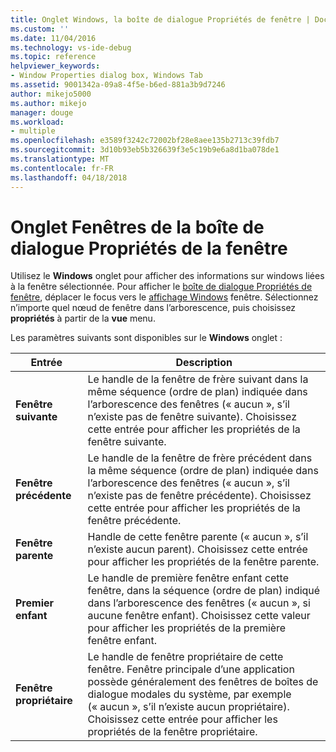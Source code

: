 ```yaml
---
title: Onglet Windows, la boîte de dialogue Propriétés de fenêtre | Documents Microsoft
ms.custom: ''
ms.date: 11/04/2016
ms.technology: vs-ide-debug
ms.topic: reference
helpviewer_keywords:
- Window Properties dialog box, Windows Tab
ms.assetid: 9001342a-09a8-4f5e-b6ed-881a3b9d7246
author: mikejo5000
ms.author: mikejo
manager: douge
ms.workload:
- multiple
ms.openlocfilehash: e3589f3242c72002bf28e8aee135b2713c39fdb7
ms.sourcegitcommit: 3d10b93eb5b326639f3e5c19b9e6a8d1ba078de1
ms.translationtype: MT
ms.contentlocale: fr-FR
ms.lasthandoff: 04/18/2018
---
```

# <a name="windows-tab-window-properties-dialog-box"></a>Onglet Fenêtres de la boîte de dialogue Propriétés de la fenêtre
Utilisez le **Windows** onglet pour afficher des informations sur windows liées à la fenêtre sélectionnée. Pour afficher le [boîte de dialogue Propriétés de fenêtre](../debugger/window-properties-dialog-box.md), déplacer le focus vers le [affichage Windows](../debugger/windows-view.md) fenêtre. Sélectionnez n’importe quel nœud de fenêtre dans l’arborescence, puis choisissez **propriétés** à partir de la **vue** menu.  
  
 Les paramètres suivants sont disponibles sur le **Windows** onglet :  
  
|Entrée|Description|  
|-----------|-----------------|  
|**Fenêtre suivante**|Le handle de la fenêtre de frère suivant dans la même séquence (ordre de plan) indiquée dans l’arborescence des fenêtres (« aucun », s’il n’existe pas de fenêtre suivante). Choisissez cette entrée pour afficher les propriétés de la fenêtre suivante.|  
|**Fenêtre précédente**|Le handle de la fenêtre de frère précédent dans la même séquence (ordre de plan) indiquée dans l’arborescence des fenêtres (« aucun », s’il n’existe pas de fenêtre précédente). Choisissez cette entrée pour afficher les propriétés de la fenêtre précédente.|  
|**Fenêtre parente**|Handle de cette fenêtre parente (« aucun », s’il n’existe aucun parent). Choisissez cette entrée pour afficher les propriétés de la fenêtre parente.|  
|**Premier enfant**|Le handle de première fenêtre enfant cette fenêtre, dans la séquence (ordre de plan) indiqué dans l’arborescence des fenêtres (« aucun », si aucune fenêtre enfant). Choisissez cette valeur pour afficher les propriétés de la première fenêtre enfant.|  
|**Fenêtre propriétaire**|Le handle de fenêtre propriétaire de cette fenêtre. Fenêtre principale d’une application possède généralement des fenêtres de boîtes de dialogue modales du système, par exemple (« aucun », s’il n’existe aucun propriétaire). Choisissez cette entrée pour afficher les propriétés de la fenêtre propriétaire.|